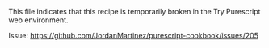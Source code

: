 This file indicates that this recipe is temporarily broken in the Try Purescript web environment.

Issue: https://github.com/JordanMartinez/purescript-cookbook/issues/205
